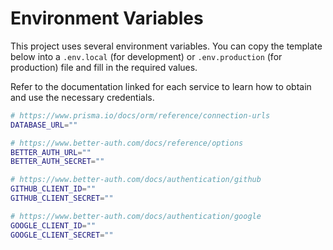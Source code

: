 # Environment Variables

This project uses several environment variables. You can copy the template below into a `.env.local` (for development) or `.env.production` (for production) file and fill in the required values.

Refer to the documentation linked for each service to learn how to obtain and use the necessary credentials.

```bash
# https://www.prisma.io/docs/orm/reference/connection-urls
DATABASE_URL=""

# https://www.better-auth.com/docs/reference/options
BETTER_AUTH_URL=""
BETTER_AUTH_SECRET=""

# https://www.better-auth.com/docs/authentication/github
GITHUB_CLIENT_ID=""
GITHUB_CLIENT_SECRET=""

# https://www.better-auth.com/docs/authentication/google
GOOGLE_CLIENT_ID=""
GOOGLE_CLIENT_SECRET=""
```
